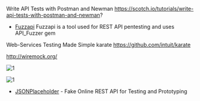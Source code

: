 
Write API Tests with Postman and Newman
https://scotch.io/tutorials/write-api-tests-with-postman-and-newman?

* [Fuzzapi](https://github.com/lalithr95/fuzzapi) Fuzzapi is a tool used for REST API pentesting and uses API_Fuzzer gem 

Web-Services Testing Made Simple
karate https://github.com/intuit/karate

http://wiremock.org/

![1](https://www.soapui.org/soapui/media/images/dojo/Testing_Dojo_Illustrations_02_2new.png)

![1](https://www.soapui.org/soapui/media/images/dojo/Testing_Dojo_Illustrations_02_1new.png)


* [JSONPlaceholder](https://jsonplaceholder.typicode.com/) - Fake Online REST API for Testing and Prototyping
